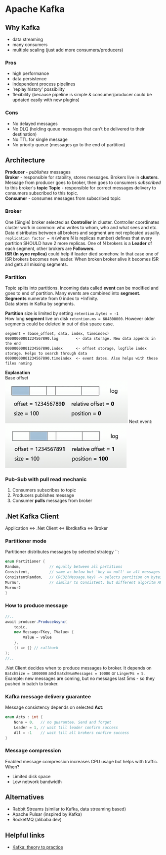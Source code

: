 # Apache Kafka

## Why Kafka
- data streaming
- many consumers
- multiple scaling (just add more consumers/producers)

### Pros
- high performance
- data persistence
- independent process pipelines
- 'replay history' possibility
- flexibility (because pipeline is simple & consumer/producer could be updated easily with new plugins)

### Cons
- No delayed messages
- No DLQ (holding queue messages that can't be delivered to their destination)
- No TTL for single message
- No priority queue (messages go to the end of partition)

## Architecture 
**Producer** - _publishes_ messages  
**Broker** - responsible for stability, stores messages. Brokers live in **clusters**. Message from producer goes to broker, then goes to consumers _subscribed_ to this broker's **topic**
**Topic** - responsible for correct messages delivery to consumers subscribed to this topic.   
**Consumer** - consumes messages from subscribed topic 

### Broker
One (Single) broker selected as **Controller** in cluster. Controller coordinates cluster work in common: who writes to whom, who and what sees and etc.  
Data distributes between all brokers and segment are not replicated usually.  
`replication factor = N` (where N is replicas number) defines that every partition SHOULD have 2 more replicas. One of N brokers is a **Leader** of each segment, other brokers are **Followers**.  
**ISR (In sync replica)** could help if leader died somehow. In that case one of ISR brokers becomes new leader. When broken broker alive it becomes ISR and gets all missing segments.

### Partition
Topic splits into partitions. Incoming data called **event** can be modified and goes to end of partition. Many events are combined into **segment**. **Segments** numerate from 0 index to +Infinity.  
Data stores in Kafka by segments.  

**Partition** size is limited by setting `retention.bytes = -1`  
How long **segment** live on disk `retention.ms = 604800000`. However older segments could be deleted in out of disk space case.
```
segment = (base_offset, data, index, timeindex)
00000000001234567890.log        <- data storage. New data appends in the end
00000000001234567890.index      <- offset storage, logfile index storage. Helps to search through data
00000000001234567890.timeindex  <- event dates. Also helps with these files naming 
```
**Explanation**  
Base offset  
![img.png](img/kafka_01.png) 
Next event:  
![img.png](img/kafka_02.png)

### Pub-Sub with pull read mechanic
1. Consumers subscribes to topic
2. Producers publishes message
3. Consumer **pulls** messages from broker

## .Net Kafka Client
Application <=> .Net Client <=> librdkafka <=> Broker  

### Partitioner mode
Partitioner distributes messages by selected strategy ``:
```csharp
enum Partitioner {
Random,             // equally between all partitions
Consistent,         // same as below but 'key == null' => all messages go to single partition
ConsistentRandom,   // CRC32(Message.Key) -> selects partition on bytes result 
Murmur,             // similar to Consistent, but different algoritm AND compatible to java   
Murmur2
} 
``` 
### How to produce message
```csharp
//..
await producer.ProduceAsync(
    topic,
    new Message<TKey, TValue> {
        Value = value
    },
    () => {} // callback 
);
//..
```
.Net Client decides when to produce messages to broker. 
It depends on `BatchSize = 1000000` and `BatchNumMessages = 10000` or `LingerMs = 5`.  
Example: new messages are coming, but no messages last 5ms - so they pushed in batch to broker.

### Kafka message delivery guarantee
Message consistency depends on selected **Act**:
```csharp
enum Acts : int {
    None = 0,   // no guarantee. Send and forget
    Leader = 1, // wait till leader confirm success
    All = -1    // wait till all brokers confirm success
}
```

### Message compression
Enabled message compression increases CPU usage but helps with traffic.
When?
- Limited disk space
- Low network bandwidth 

## Alternatives
- Rabbit Streams (similar to Kafka, data streaming based)
- Apache Pulsar (inspired by Kafka)
- RocketMQ (alibaba dev)

## Helpful links
- [Kafka: theory to practice](https://youtu.be/ghKnX5fuW5s)